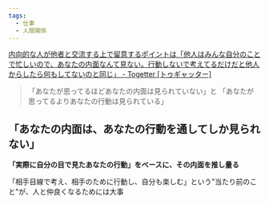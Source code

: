 ```yaml
---
tags:
  - 仕事
  - 人間関係
---
```

[内向的な人が他者と交流する上で留意するポイントは「他人はみんな自分のことで忙しいので、あなたの内面なんて見ない。行動しないで考えてるだけだと他人からしたら何もしてないのと同じ」 - Togetter [トゥギャッター]](https://togetter.com/li/2534527)

>「あなたが思ってるほどあなたの内面は見られていない」と 「あなたが思ってるよりあなたの行動は見られている」

## 「あなたの内面は、あなたの行動を通してしか見られない」

**「実際に自分の目で見たあなたの行動」をベースに、その内面を推し量る**

「相手目線で考え、相手のために行動し、自分も楽しむ」という"当たり前のこと"が、人と仲良くなるためには大事

